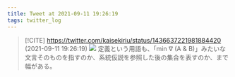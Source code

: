 ```yaml
---
title: Tweet at 2021-09-11 19:26:19
tags: twitter_log
---
```


> [!CITE] https://twitter.com/kaisekiriu/status/1436637221981884420 (2021-09-11 19:26:19)
> ![](https://twitter.com/kaisekiriu/status/1436637221981884420)
> 定義という用語も、「min ∇ (A &amp; B)」みたいな文言そのものを指すのか、系統仮説を参照した後の集合を表すのか、まで幅がある。
